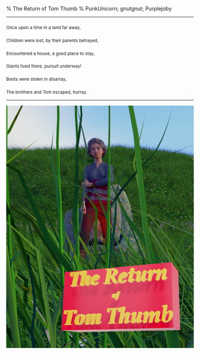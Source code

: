 % The Return of Tom Thumb
% PunkUnicorn; gnutgnut; Purplejoby


***


 <sub>Once upon a time in a land far away,</sub>
 
 <sub>Children were lost, by their parents betrayed,</sub>
 
 <sub>Encountered a house, a good place to stay,</sub>
 
 <sub>Giants lived there, pursuit underway!</sub>
 
 <sub>Boots were stolen in disarray,</sub>

 <sub>The brothers and Tom escaped, hurray.</sub>


***
![](cover.png)
